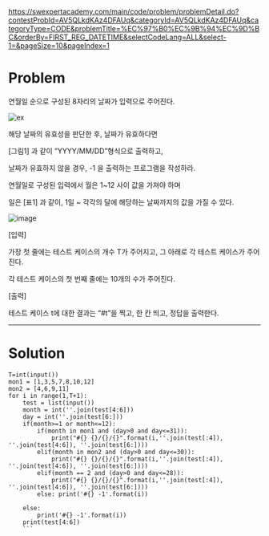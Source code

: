 https://swexpertacademy.com/main/code/problem/problemDetail.do?contestProbId=AV5QLkdKAz4DFAUq&categoryId=AV5QLkdKAz4DFAUq&categoryType=CODE&problemTitle=%EC%97%B0%EC%9B%94%EC%9D%BC&orderBy=FIRST_REG_DATETIME&selectCodeLang=ALL&select-1=&pageSize=10&pageIndex=1

# Problem
연월일 순으로 구성된 8자리의 날짜가 입력으로 주어진다.
 
![ex](https://user-images.githubusercontent.com/79297596/125275476-066fb000-e34a-11eb-956b-01f759573fd8.PNG)

해당 날짜의 유효성을 판단한 후, 날짜가 유효하다면

[그림1] 과 같이 ”YYYY/MM/DD”형식으로 출력하고,

날짜가 유효하지 않을 경우, -1 을 출력하는 프로그램을 작성하라.


연월일로 구성된 입력에서 월은 1~12 사이 값을 가져야 하며

일은 [표1] 과 같이, 1일 ~ 각각의 달에 해당하는 날짜까지의 값을 가질 수 있다.

![image](https://user-images.githubusercontent.com/79297596/125275954-9d3c6c80-e34a-11eb-9edf-e3464595e15f.png)

[입력]

가장 첫 줄에는 테스트 케이스의 개수 T가 주어지고, 그 아래로 각 테스트 케이스가 주어진다.

각 테스트 케이스의 첫 번째 줄에는 10개의 수가 주어진다.

[출력]

테스트 케이스 t에 대한 결과는 “#t”을 찍고, 한 칸 띄고, 정답을 출력한다.

------------------------
# Solution
```
T=int(input())
mon1 = [1,3,5,7,8,10,12]
mon2 = [4,6,9,11]
for i in range(1,T+1):
    test = list(input())
    month = int(''.join(test[4:6]))
    day = int(''.join(test[6:]))
    if(month>=1 or month<=12):
        if(month in mon1 and (day>0 and day<=31)):
            print("#{} {}/{}/{}".format(i,''.join(test[:4]), ''.join(test[4:6]), ''.join(test[6:])))
        elif(month in mon2 and (day>0 and day<=30)):
            print("#{} {}/{}/{}".format(i,''.join(test[:4]), ''.join(test[4:6]), ''.join(test[6:])))
        elif(month == 2 and (day>0 and day<=28)):
            print("#{} {}/{}/{}".format(i,''.join(test[:4]), ''.join(test[4:6]), ''.join(test[6:])))
        else: print('#{} -1'.format(i))
            
    else:
        print('#{} -1'.format(i))
    print(test[4:6])
    ```
